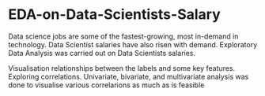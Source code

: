 # EDA-on-Data-Scientists-Salary
Data science jobs are some of the fastest-growing, most in-demand in technology.
Data Scientist salaries have also risen with demand.
Exploratory Data Analysis was carried out on Data Scientists salaries.

Visualisation relationships between the labels and some key features.
Exploring correlations.
Univariate, bivariate, and multivariate analysis was done to visualise various correlarions as much as is feasible
